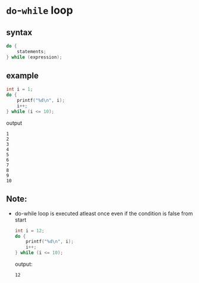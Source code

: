 # `do`-`while` loop

## syntax

```c
do {
    statements;
} while (expression);
```

## example
```c
int i = 1;
do {
    printf("%d\n", i);
    i++;
} while (i <= 10);
```

output
```
1
2
3
4
5
6
7
8
9
10
```

## Note:
- do-while loop is executed atleast once even if the condition is false from start
    ```c
    int i = 12;
    do {
        printf("%d\n", i);
        i++;
    } while (i <= 10);
    ```
    output:
    ```
    12
    ```
